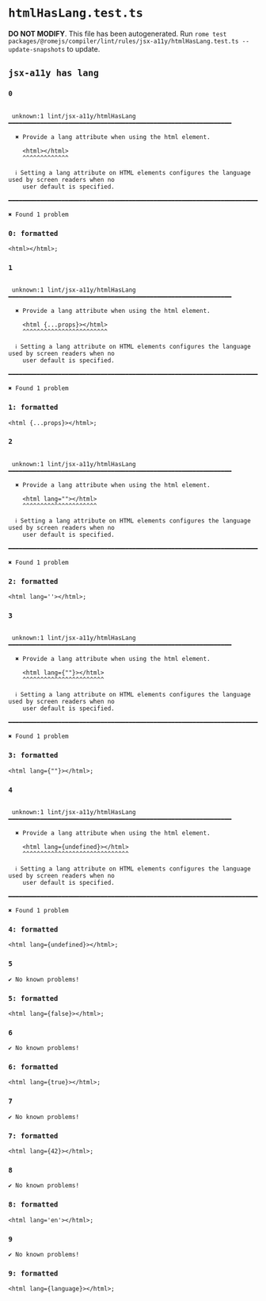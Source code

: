# `htmlHasLang.test.ts`

**DO NOT MODIFY**. This file has been autogenerated. Run `rome test packages/@romejs/compiler/lint/rules/jsx-a11y/htmlHasLang.test.ts --update-snapshots` to update.

## `jsx-a11y has lang`

### `0`

```

 unknown:1 lint/jsx-a11y/htmlHasLang ━━━━━━━━━━━━━━━━━━━━━━━━━━━━━━━━━━━━━━━━━━━━━━━━━━━━━━━━━━━━━━━

  ✖ Provide a lang attribute when using the html element.

    <html></html>
    ^^^^^^^^^^^^^

  ℹ Setting a lang attribute on HTML elements configures the language used by screen readers when no
    user default is specified.

━━━━━━━━━━━━━━━━━━━━━━━━━━━━━━━━━━━━━━━━━━━━━━━━━━━━━━━━━━━━━━━━━━━━━━━━━━━━━━━━━━━━━━━━━━━━━━━━━━━━

✖ Found 1 problem

```

### `0: formatted`

```
<html></html>;

```

### `1`

```

 unknown:1 lint/jsx-a11y/htmlHasLang ━━━━━━━━━━━━━━━━━━━━━━━━━━━━━━━━━━━━━━━━━━━━━━━━━━━━━━━━━━━━━━━

  ✖ Provide a lang attribute when using the html element.

    <html {...props}></html>
    ^^^^^^^^^^^^^^^^^^^^^^^^

  ℹ Setting a lang attribute on HTML elements configures the language used by screen readers when no
    user default is specified.

━━━━━━━━━━━━━━━━━━━━━━━━━━━━━━━━━━━━━━━━━━━━━━━━━━━━━━━━━━━━━━━━━━━━━━━━━━━━━━━━━━━━━━━━━━━━━━━━━━━━

✖ Found 1 problem

```

### `1: formatted`

```
<html {...props}></html>;

```

### `2`

```

 unknown:1 lint/jsx-a11y/htmlHasLang ━━━━━━━━━━━━━━━━━━━━━━━━━━━━━━━━━━━━━━━━━━━━━━━━━━━━━━━━━━━━━━━

  ✖ Provide a lang attribute when using the html element.

    <html lang=""></html>
    ^^^^^^^^^^^^^^^^^^^^^

  ℹ Setting a lang attribute on HTML elements configures the language used by screen readers when no
    user default is specified.

━━━━━━━━━━━━━━━━━━━━━━━━━━━━━━━━━━━━━━━━━━━━━━━━━━━━━━━━━━━━━━━━━━━━━━━━━━━━━━━━━━━━━━━━━━━━━━━━━━━━

✖ Found 1 problem

```

### `2: formatted`

```
<html lang=''></html>;

```

### `3`

```

 unknown:1 lint/jsx-a11y/htmlHasLang ━━━━━━━━━━━━━━━━━━━━━━━━━━━━━━━━━━━━━━━━━━━━━━━━━━━━━━━━━━━━━━━

  ✖ Provide a lang attribute when using the html element.

    <html lang={""}></html>
    ^^^^^^^^^^^^^^^^^^^^^^^

  ℹ Setting a lang attribute on HTML elements configures the language used by screen readers when no
    user default is specified.

━━━━━━━━━━━━━━━━━━━━━━━━━━━━━━━━━━━━━━━━━━━━━━━━━━━━━━━━━━━━━━━━━━━━━━━━━━━━━━━━━━━━━━━━━━━━━━━━━━━━

✖ Found 1 problem

```

### `3: formatted`

```
<html lang={""}></html>;

```

### `4`

```

 unknown:1 lint/jsx-a11y/htmlHasLang ━━━━━━━━━━━━━━━━━━━━━━━━━━━━━━━━━━━━━━━━━━━━━━━━━━━━━━━━━━━━━━━

  ✖ Provide a lang attribute when using the html element.

    <html lang={undefined}></html>
    ^^^^^^^^^^^^^^^^^^^^^^^^^^^^^^

  ℹ Setting a lang attribute on HTML elements configures the language used by screen readers when no
    user default is specified.

━━━━━━━━━━━━━━━━━━━━━━━━━━━━━━━━━━━━━━━━━━━━━━━━━━━━━━━━━━━━━━━━━━━━━━━━━━━━━━━━━━━━━━━━━━━━━━━━━━━━

✖ Found 1 problem

```

### `4: formatted`

```
<html lang={undefined}></html>;

```

### `5`

```
✔ No known problems!

```

### `5: formatted`

```
<html lang={false}></html>;

```

### `6`

```
✔ No known problems!

```

### `6: formatted`

```
<html lang={true}></html>;

```

### `7`

```
✔ No known problems!

```

### `7: formatted`

```
<html lang={42}></html>;

```

### `8`

```
✔ No known problems!

```

### `8: formatted`

```
<html lang='en'></html>;

```

### `9`

```
✔ No known problems!

```

### `9: formatted`

```
<html lang={language}></html>;

```
